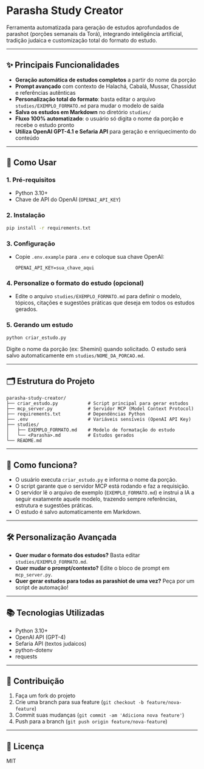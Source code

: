 # Parasha Study Creator

Ferramenta automatizada para geração de estudos aprofundados de parashot (porções semanais da Torá), integrando inteligência artificial, tradição judaica e customização total do formato do estudo.

---

## ✨ Principais Funcionalidades

- **Geração automática de estudos completos** a partir do nome da porção
- **Prompt avançado** com contexto de Halachá, Cabalá, Mussar, Chassidut e referências autênticas
- **Personalização total do formato**: basta editar o arquivo `studies/EXEMPLO_FORMATO.md` para mudar o modelo de saída
- **Salva os estudos em Markdown** no diretório `studies/`
- **Fluxo 100% automatizado**: o usuário só digita o nome da porção e recebe o estudo pronto
- **Utiliza OpenAI GPT-4.1 e Sefaria API** para geração e enriquecimento do conteúdo

---

## 🚀 Como Usar

### 1. Pré-requisitos
- Python 3.10+
- Chave de API do OpenAI (`OPENAI_API_KEY`)

### 2. Instalação
```bash
pip install -r requirements.txt
```

### 3. Configuração
- Copie `.env.example` para `.env` e coloque sua chave OpenAI:
  ```env
  OPENAI_API_KEY=sua_chave_aqui
  ```

### 4. Personalize o formato do estudo (opcional)
- Edite o arquivo `studies/EXEMPLO_FORMATO.md` para definir o modelo, tópicos, citações e sugestões práticas que deseja em todos os estudos gerados.

### 5. Gerando um estudo
```bash
python criar_estudo.py
```
Digite o nome da porção (ex: Shemini) quando solicitado. O estudo será salvo automaticamente em `studies/NOME_DA_PORCAO.md`.

---

## 🗂️ Estrutura do Projeto
```
parasha-study-creator/
├── criar_estudo.py           # Script principal para gerar estudos
├── mcp_server.py             # Servidor MCP (Model Context Protocol)
├── requirements.txt          # Dependências Python
├── .env                      # Variáveis sensíveis (OpenAI API Key)
├── studies/
│   ├── EXEMPLO_FORMATO.md    # Modelo de formatação do estudo
│   └── <Parasha>.md          # Estudos gerados
└── README.md
```

---

## 🧠 Como funciona?
- O usuário executa `criar_estudo.py` e informa o nome da porção.
- O script garante que o servidor MCP está rodando e faz a requisição.
- O servidor lê o arquivo de exemplo (`EXEMPLO_FORMATO.md`) e instrui a IA a seguir exatamente aquele modelo, trazendo sempre referências, estrutura e sugestões práticas.
- O estudo é salvo automaticamente em Markdown.

---

## 🛠️ Personalização Avançada
- **Quer mudar o formato dos estudos?** Basta editar `studies/EXEMPLO_FORMATO.md`.
- **Quer mudar o prompt/contexto?** Edite o bloco de prompt em `mcp_server.py`.
- **Quer gerar estudos para todas as parashiot de uma vez?** Peça por um script de automação!

---

## 📚 Tecnologias Utilizadas
- Python 3.10+
- OpenAI API (GPT-4)
- Sefaria API (textos judaicos)
- python-dotenv
- requests

---

## 🤝 Contribuição
1. Faça um fork do projeto
2. Crie uma branch para sua feature (`git checkout -b feature/nova-feature`)
3. Commit suas mudanças (`git commit -am 'Adiciona nova feature'`)
4. Push para a branch (`git push origin feature/nova-feature`)

---

## 📄 Licença
MIT

